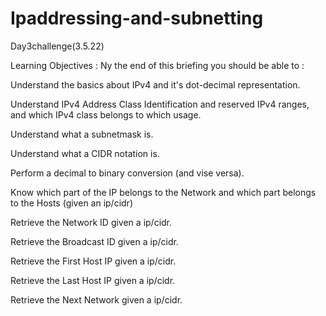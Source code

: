 # Ipaddressing-and-subnetting
Day3challenge(3.5.22)

Learning Objectives :
Ny the end of this briefing you should be able to :

Understand the basics about IPv4 and it's dot-decimal representation.

Understand IPv4 Address Class Identification and reserved IPv4 ranges, and which IPv4 class belongs to which usage.

Understand what a subnetmask is.

Understand what a CIDR notation is.

Perform a decimal to binary conversion (and vise versa).

Know which part of the IP belongs to the Network and which part belongs to the Hosts (given an ip/cidr)

Retrieve the Network ID given a ip/cidr.

Retrieve the Broadcast ID given a ip/cidr.

Retrieve the First Host IP given a ip/cidr.

Retrieve the Last Host IP given a ip/cidr.

Retrieve the Next Network given a ip/cidr.

